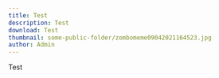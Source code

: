 ```yaml
---
title: Test
description: Test
download: Test
thumbnail: some-public-folder/zombomeme09042021164523.jpg
author: Admin
---
```

Test
